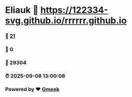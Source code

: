 # Eliauk :link: https://122334-svg.github.io/rrrrrr.github.io 
### :page_facing_up: [21](https://122334-svg.github.io/rrrrrr.github.io/tag.html) 
### :speech_balloon: 0 
### :hibiscus: 29304 
### :alarm_clock: 2025-09-08 13:00:08 
### Powered by :heart: [Gmeek](https://github.com/Meekdai/Gmeek)
